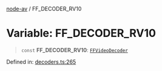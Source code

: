 [node-av](../globals.md) / FF\_DECODER\_RV10

# Variable: FF\_DECODER\_RV10

> `const` **FF\_DECODER\_RV10**: [`FFVideoDecoder`](../type-aliases/FFVideoDecoder.md)

Defined in: [decoders.ts:265](https://github.com/seydx/av/blob/f8631fc881b394300b1479f511d55cf1c370a87f/src/constants/decoders.ts#L265)
